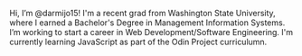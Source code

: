 Hi, I’m @darmijo15!
I'm a recent grad from Washington State University, where I earned a Bachelor's Degree in Management Information Systems.
I’m working to start a career in Web Development/Software Engineering.
I'm currently learning JavaScript as part of the Odin Project curriculumn.

<!---
darmijo15/darmijo15 is a ✨ special ✨ repository because its `README.md` (this file) appears on your GitHub profile.
You can click the Preview link to take a look at your changes.
--->
